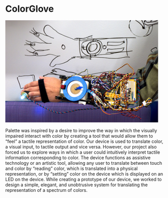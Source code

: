 # ColorGlove

<img src=/img/P1240320.jpg width="480">

Palette was inspired by a desire to improve the way in which the visually impaired interact with color by creating a tool that would allow them to “feel” a tactile representation of color. Our device is used to translate color, a visual input, to tactile output and vice versa. However, our project also forced us to explore ways in which a user could intuitively interpret tactile information corresponding to color. The device functions as assistive technology or an artistic tool, allowing any user to translate between touch and color by “reading” color, which is translated into a physical representation, or by “setting” color on the device which is displayed on an LED on the device. While creating a prototype of our device, we worked to design a simple, elegant, and unobtrusive system for translating the representation of a spectrum of colors. 
